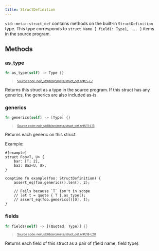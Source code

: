 ```yaml
---
title: StructDefinition
---
```


`std::meta::struct_def` contains methods on the built-in `StructDefinition` type.
This type corresponds to `struct Name { field1: Type1, ... }` items in the source program.

## Methods

### as_type

```rust title="as_type" showLineNumbers 
fn as_type(self) -> Type {}
```
> <sup><sub><a href="https://github.com/noir-lang/noir/blob/master/noir_stdlib/src/meta/struct_def.nr#L5-L7" target="_blank" rel="noopener noreferrer">Source code: noir_stdlib/src/meta/struct_def.nr#L5-L7</a></sub></sup>


Returns this struct as a type in the source program. If this struct has
any generics, the generics are also included as-is.

### generics

```rust title="generics" showLineNumbers 
fn generics(self) -> [Type] {}
```
> <sup><sub><a href="https://github.com/noir-lang/noir/blob/master/noir_stdlib/src/meta/struct_def.nr#L11-L13" target="_blank" rel="noopener noreferrer">Source code: noir_stdlib/src/meta/struct_def.nr#L11-L13</a></sub></sup>


Returns each generic on this struct.

Example:

```
#[example]
struct Foo<T, U> {
    bar: [T; 2],
    baz: Baz<U, U>,
}

comptime fn example(foo: StructDefinition) {
    assert_eq(foo.generics().len(), 2);

    // Fails because `T` isn't in scope
    // let t = quote { T }.as_type();
    // assert_eq(foo.generics()[0], t);
}
```

### fields

```rust title="fields" showLineNumbers 
fn fields(self) -> [(Quoted, Type)] {}
```
> <sup><sub><a href="https://github.com/noir-lang/noir/blob/master/noir_stdlib/src/meta/struct_def.nr#L18-L20" target="_blank" rel="noopener noreferrer">Source code: noir_stdlib/src/meta/struct_def.nr#L18-L20</a></sub></sup>


Returns each field of this struct as a pair of (field name, field type).
